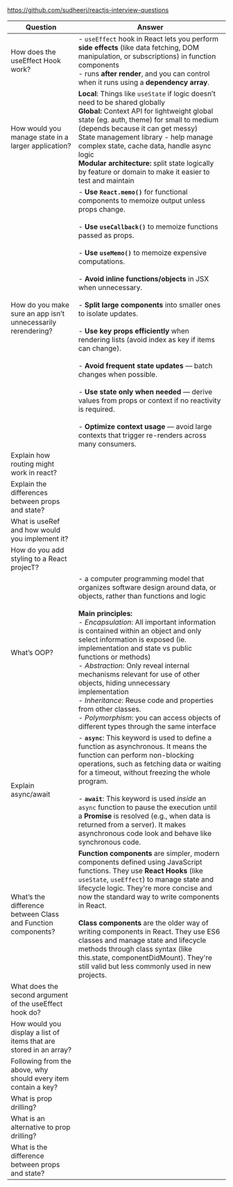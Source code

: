 https://github.com/sudheerj/reactjs-interview-questions

| Question                                                           | Answer                                                                                                                                                                                                                                                                                                                                                                                                                                                                                                                                                                                                                                                                                                                                                                                       |
| ------------------------------------------------------------------ | -------------------------------------------------------------------------------------------------------------------------------------------------------------------------------------------------------------------------------------------------------------------------------------------------------------------------------------------------------------------------------------------------------------------------------------------------------------------------------------------------------------------------------------------------------------------------------------------------------------------------------------------------------------------------------------------------------------------------------------------------------------------------------------------- |
| How does the useEffect Hook work?                                  | - `useEffect` hook in React lets you perform **side effects** (like data fetching, DOM manipulation, or subscriptions) in function components<br>- runs **after render**, and you can control when it runs using a **dependency array**.                                                                                                                                                                                                                                                                                                                                                                                                                                                                                                                                                     |
| How would you manage state in a larger application?                | **Local**: Things like `useState` if logic doesn’t need to be shared globally<br>**Global:** Context API for lightweight global state (eg. auth, theme) for small to medium (depends because it can get messy)<br>State management library - help manage complex state, cache data, handle async logic<br>**Modular architecture:** split state logically by feature or domain to make it easier to test and maintain                                                                                                                                                                                                                                                                                                                                                                        |
| How do you make sure an app isn’t unnecessarily rerendering?       | - **Use `React.memo()`** for functional components to memoize output unless props change.<br> <br>- **Use `useCallback()`** to memoize functions passed as props.<br> <br>- **Use `useMemo()`** to memoize expensive computations.<br> <br>- **Avoid inline functions/objects** in JSX when unnecessary.<br> <br>- **Split large components** into smaller ones to isolate updates.<br> <br>- **Use key props efficiently** when rendering lists (avoid index as key if items can change).<br> <br>- **Avoid frequent state updates** — batch changes when possible.<br> <br>- **Use state only when needed** — derive values from props or context if no reactivity is required.<br> <br>- **Optimize context usage** — avoid large contexts that trigger re-renders across many consumers. |
| Explain how routing might work in react?                           |                                                                                                                                                                                                                                                                                                                                                                                                                                                                                                                                                                                                                                                                                                                                                                                              |
| Explain the differences between props and state?                   |                                                                                                                                                                                                                                                                                                                                                                                                                                                                                                                                                                                                                                                                                                                                                                                              |
| What is useRef and how would you implement it?                     |                                                                                                                                                                                                                                                                                                                                                                                                                                                                                                                                                                                                                                                                                                                                                                                              |
| How do you add styling to a React projecT?                         |                                                                                                                                                                                                                                                                                                                                                                                                                                                                                                                                                                                                                                                                                                                                                                                              |
| What’s OOP?                                                        | - a computer programming model that organizes software design around data, or objects, rather than functions and logic<br><br>**Main principles:**<br>- _Encapsulation_: All important information is contained within an object and only select information is exposed (ie. implementation and state vs public functions or methods)<br>- _Abstraction_: Only reveal internal mechanisms relevant for use of other objects, hiding unnecessary implementation<br>- _Inheritance_: Reuse code and properties from other classes. <br>- _Polymorphism_: you can access objects of different types through the same interface                                                                                                                                                                  |
| Explain async/await                                                | - **`async`**: This keyword is used to define a function as asynchronous. It means the function can perform non-blocking operations, such as fetching data or waiting for a timeout, without freezing the whole program.<br> <br>- **`await`**: This keyword is used _inside_ an `async` function to pause the execution until a **Promise** is resolved (e.g., when data is returned from a server). It makes asynchronous code look and behave like synchronous code.                                                                                                                                                                                                                                                                                                                      |
| What’s the difference between Class and Function components?       | **Function components** are simpler, modern components defined using JavaScript functions. They use **React Hooks** (like `useState`, `useEffect`) to manage state and lifecycle logic. They're more concise and now the standard way to write components in React.<br><br>**Class components** are the older way of writing components in React. They use ES6 classes and manage state and lifecycle methods through class syntax (like this.state, componentDidMount). They're still valid but less commonly used in new projects.                                                                                                                                                                                                                                                         |
| What does the second argument of the useEffect hook do?            |                                                                                                                                                                                                                                                                                                                                                                                                                                                                                                                                                                                                                                                                                                                                                                                              |
| How would you display a list of items that are stored in an array? |                                                                                                                                                                                                                                                                                                                                                                                                                                                                                                                                                                                                                                                                                                                                                                                              |
| Following from the above, why should every item contain a key?     |                                                                                                                                                                                                                                                                                                                                                                                                                                                                                                                                                                                                                                                                                                                                                                                              |
| What is prop drilling?                                             |                                                                                                                                                                                                                                                                                                                                                                                                                                                                                                                                                                                                                                                                                                                                                                                              |
| What is an alternative to prop drilling?                           |                                                                                                                                                                                                                                                                                                                                                                                                                                                                                                                                                                                                                                                                                                                                                                                              |
| What is the difference between props and state?                    |                                                                                                                                                                                                                                                                                                                                                                                                                                                                                                                                                                                                                                                                                                                                                                                              |
